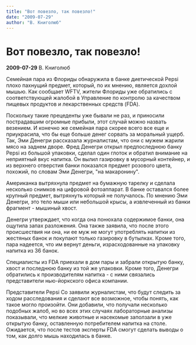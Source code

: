 ```yaml
---
title: "Вот повезло, так повезло!"
date: "2009-07-29"
author: "В. Книголюб"
---
```


# Вот повезло, так повезло!

**2009-07-29** В. Книголюб

Семейная пара из Флориды обнаружила в банке диетической Pepsi плохо пахнущий предмет, который, по их мнению, является дохлой мышью. Как сообщает WFTV, жители Флориды уже обратились с соответствующей жалобой в Управление по контролю за качеством пищевых продуктов и лекарственных средств (FDA).

Поскольку такие прецеденты уже бывали не раз, и приносили пострадавшим огромные прибыли, этот случай можно назвать везением. И конечно же семейная пара скорее всего все еще и приукрасила, что бы еще больше денег сорвать за моральный ущерб. Так, Эми Денегри рассказала журналистам, что они с мужем жарили мясо на заднем дворе. Фред Денегри открыл предпоследнюю банку Pepsi из большой упаковки, сделал один глоток и обратил внимание на неприятный вкус напитка. Он вылил газировку в мусорный контейнер, и из верхнего отверстия банки показался предмет розового цвета, похожий, по словам Эми Денегри, "на макаронину".

Американка вытряхнула предмет на бумажную тарелку и сделала несколько снимков на цифровой фотоаппарат. В банке оставался более крупный предмет, вытряхнуть который не получалось. По мнению Эми Денегри, это тело мыши или небольшой крысы, а извлеченный из банки фрагмент - мышиный хвост.

Денегри утверждает, что когда она понюхала содержимое банки, она ощутила запах разложения. Она также заявила, что после этого происшествия ни она, ни ее муж не могут употреблять напитки из жестяных банок и покупают только газировку в бутылках. Кроме того, пара надеется, что им вернут деньги, израсходованные на упаковку напитка из 36 банок.

Специалисты из FDA приехали в дом пары и забрали открытую банку, хвост и последнюю банку из той же упаковки. Кроме того, Денегри обратились к производителям напитка - с ними связались представители нью-йоркского офиса компании.

Представители Pepsi Сo заявили журналистам, что будут следить за ходом расследования и сделают все возможное, чтобы понять, как такое могло произойти. Они добавили, что получали несколько подобных жалоб, но во всех этих случаях лабораторные анализы показывали, что мелкие животные и насекомые заползали в уже открытую банку, оставленную потребителем напитка на столе. Ожидается, что после тестов эксперты FDA смогут сделать выводы о том, как долго мышь находилась в банке.